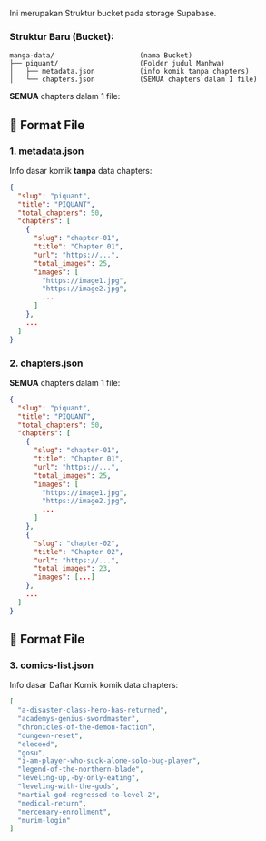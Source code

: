 Ini merupakan Struktur bucket pada storage Supabase.

### **Struktur Baru (Bucket):**

```
manga-data/                     (nama Bucket)
├── piquant/                    (Folder judul Manhwa)
│   ├── metadata.json           (info komik tanpa chapters)
│   └── chapters.json           (SEMUA chapters dalam 1 file)
```

**SEMUA** chapters dalam 1 file:

## 📄 Format File

### **1. metadata.json**

Info dasar komik **tanpa** data chapters:

```json
{
  "slug": "piquant",
  "title": "PIQUANT",
  "total_chapters": 50,
  "chapters": [
    {
      "slug": "chapter-01",
      "title": "Chapter 01",
      "url": "https://...",
      "total_images": 25,
      "images": [
        "https://image1.jpg",
        "https://image2.jpg",
        ...
      ]
    },
    ...
  ]
}
```

### **2. chapters.json**

**SEMUA** chapters dalam 1 file:

```json
{
  "slug": "piquant",
  "title": "PIQUANT",
  "total_chapters": 50,
  "chapters": [
    {
      "slug": "chapter-01",
      "title": "Chapter 01",
      "url": "https://...",
      "total_images": 25,
      "images": [
        "https://image1.jpg",
        "https://image2.jpg",
        ...
      ]
    },
    {
      "slug": "chapter-02",
      "title": "Chapter 02",
      "url": "https://...",
      "total_images": 23,
      "images": [...]
    },
    ...
  ]
}
```

## 📄 Format File

### **3. comics-list.json**

Info dasar Daftar Komik komik data chapters:

```json
[
  "a-disaster-class-hero-has-returned",
  "academys-genius-swordmaster",
  "chronicles-of-the-demon-faction",
  "dungeon-reset",
  "eleceed",
  "gosu",
  "i-am-player-who-suck-alone-solo-bug-player",
  "legend-of-the-northern-blade",
  "leveling-up,-by-only-eating",
  "leveling-with-the-gods",
  "martial-god-regressed-to-level-2",
  "medical-return",
  "mercenary-enrollment",
  "murim-login"
]
```